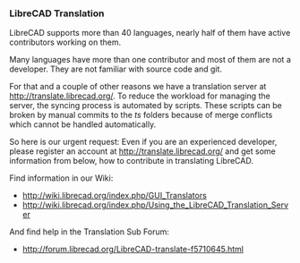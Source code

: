 ### LibreCAD Translation

LibreCAD supports more than 40 languages, nearly half of them have active contributors working on them.

Many languages have more than one contributor and most of them are not a developer. They are not familiar with source code and git.

For that and a couple of other reasons we have a translation server at http://translate.librecad.org/.
To reduce the workload for managing the server, the syncing process is automated by scripts. These scripts can be broken by manual commits to the *ts* folders because of merge conflicts which cannot be handled automatically.

So here is our urgent request: Even if you are an experienced developer, please register an account at http://translate.librecad.org/ and get some information from below, how to contribute in translating LibreCAD.

Find information in our Wiki:
- http://wiki.librecad.org/index.php/GUI_Translators  
- http://wiki.librecad.org/index.php/Using_the_LibreCAD_Translation_Server

And find help in the Translation Sub Forum:
- http://forum.librecad.org/LibreCAD-translate-f5710645.html


